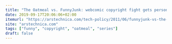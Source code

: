 ```yaml
---
title: "The Oatmeal vs. FunnyJunk: webcomic copyright fight gets personal"
date: 2019-09-17T20:06:06+02:00
itemurl: "https://arstechnica.com/tech-policy/2011/06/funnyjunk-vs-the-oatmeal/"
site: "arstechnica.com"
tags: ["funny", "copyright", "oatmeal", "series"]
draft: false
---
```


